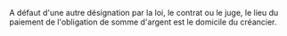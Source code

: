 A défaut d'une autre désignation par la loi, le contrat ou le juge, le lieu du paiement de l'obligation de somme d'argent est le domicile du créancier.
